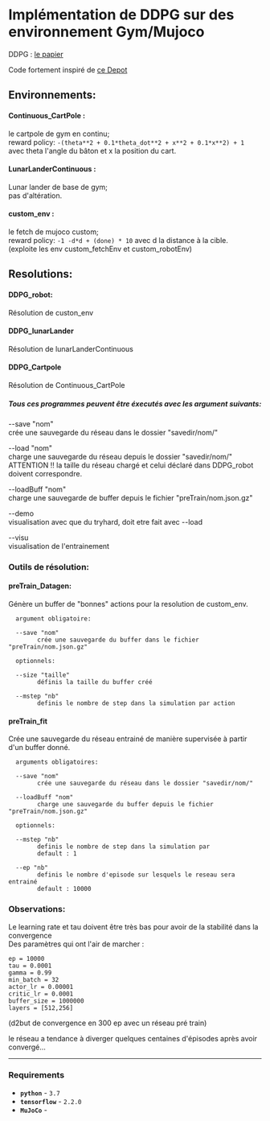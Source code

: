# Implémentation de DDPG sur des environnement Gym/Mujoco

DDPG : [le papier](https://arxiv.org/pdf/1509.02971v2.pdf)   

Code fortement inspiré de [ce Depot](https://github.com/shivaverma/OpenAIGym/)

## Environnements:

#### Continuous_CartPole :
le cartpole de gym en continu;  
reward policy: `-(theta**2 + 0.1*theta_dot**2 + x**2 + 0.1*x**2) + 1`
avec theta l'angle du bâton et x la position du cart.  


#### LunarLanderContinuous :
Lunar lander de base de gym;  
pas d'altération.  


#### custom_env :
le fetch de mujoco custom;   
reward policy: `-1 -d*d + (done) * 10`
avec d la distance à la cible.  
(exploite les env custom_fetchEnv et custom_robotEnv)

## Resolutions:
#### DDPG_robot:
Résolution de custon_env  

#### DDPG_lunarLander
Résolution de lunarLanderContinuous  


#### DDPG_Cartpole
Résolution de Continuous_CartPole  

##### Tous ces programmes peuvent être éxecutés avec les argument suivants:

--save "nom"  
      crée une sauvegarde du réseau dans le dossier "savedir/nom/"  

--load "nom"  
      charge une sauvegarde du réseau depuis le dossier "savedir/nom/"  
      ATTENTION !! la taille du réseau chargé et celui déclaré dans DDPG_robot doivent correspondre.  

--loadBuff "nom"  
      charge une sauvegarde de buffer depuis le fichier "preTrain/nom.json.gz"

--demo  
      visualisation avec que du tryhard, doit etre fait avec --load

--visu  
      visualisation de l'entrainement
            
### Outils de résolution:
#### preTrain_Datagen:
Génère un buffer de "bonnes" actions pour la resolution de custom_env.  


      argument obligatoire:

      --save "nom"  
            crée une sauvegarde du buffer dans le fichier "preTrain/nom.json.gz"  

      optionnels:  

      --size "taille"
            définis la taille du buffer créé

      --mstep "nb"
            definis le nombre de step dans la simulation par action

#### preTrain_fit
Crée une sauvegarde du réseau entrainé de manière supervisée à partir d'un buffer donné.  


      arguments obligatoires:

      --save "nom"  
            crée une sauvegarde du réseau dans le dossier "savedir/nom/"  

      --loadBuff "nom"  
            charge une sauvegarde du buffer depuis le fichier "preTrain/nom.json.gz"

      optionnels:

      --mstep "nb"
            definis le nombre de step dans la simulation par   
            default : 1

      --ep "nb"
            definis le nombre d'episode sur lesquels le reseau sera entrainé  
            default : 10000

### Observations:
Le learning rate et tau doivent être très bas pour avoir de la stabilité dans la convergence  
Des paramètres qui ont l'air de marcher :  
```
ep = 10000
tau = 0.0001
gamma = 0.99
min_batch = 32
actor_lr = 0.00001
critic_lr = 0.0001
buffer_size = 1000000
layers = [512,256]
```
(d2but de convergence en 300 ep avec un réseau pré train)

le réseau a tendance à diverger quelques centaines d'épisodes après avoir convergé...

---

### Requirements

- **`python`** - `3.7`
- **`tensorflow`** -  `2.2.0`
- **`MuJoCo`** -
